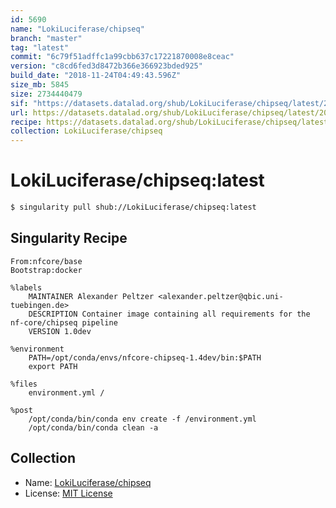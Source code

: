 ```yaml
---
id: 5690
name: "LokiLuciferase/chipseq"
branch: "master"
tag: "latest"
commit: "6c79f51adffc1a99cbb637c17221870008e8ceac"
version: "c8cd6fed3d8472b366e366923bded925"
build_date: "2018-11-24T04:49:43.596Z"
size_mb: 5845
size: 2734440479
sif: "https://datasets.datalad.org/shub/LokiLuciferase/chipseq/latest/2018-11-24-6c79f51a-c8cd6fed/c8cd6fed3d8472b366e366923bded925.simg"
url: https://datasets.datalad.org/shub/LokiLuciferase/chipseq/latest/2018-11-24-6c79f51a-c8cd6fed/
recipe: https://datasets.datalad.org/shub/LokiLuciferase/chipseq/latest/2018-11-24-6c79f51a-c8cd6fed/Singularity
collection: LokiLuciferase/chipseq
---
```


# LokiLuciferase/chipseq:latest

```bash
$ singularity pull shub://LokiLuciferase/chipseq:latest
```

## Singularity Recipe

```singularity
From:nfcore/base
Bootstrap:docker

%labels
    MAINTAINER Alexander Peltzer <alexander.peltzer@qbic.uni-tuebingen.de>
    DESCRIPTION Container image containing all requirements for the nf-core/chipseq pipeline
    VERSION 1.0dev

%environment
    PATH=/opt/conda/envs/nfcore-chipseq-1.4dev/bin:$PATH
    export PATH

%files
    environment.yml /

%post
    /opt/conda/bin/conda env create -f /environment.yml
    /opt/conda/bin/conda clean -a
```

## Collection

 - Name: [LokiLuciferase/chipseq](https://github.com/LokiLuciferase/chipseq)
 - License: [MIT License](https://api.github.com/licenses/mit)

